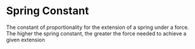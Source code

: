 # Spring Constant
The constant of proportionality for the extension of a spring under a force. The higher the spring constant, the greater the force needed to achieve a given extension